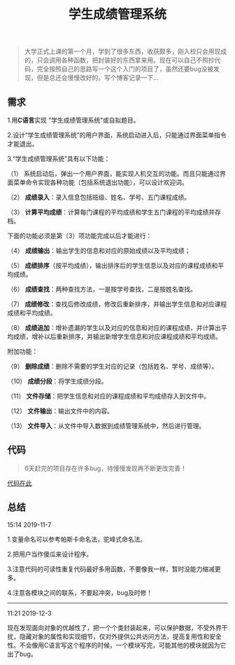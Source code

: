 ﻿---
slug: c-grade-manage
title: 学生成绩管理系统
authors: mcx
tags: [C语言, 实训, 大一]
---

> 大学正式上课的第一个月，学到了很多东西，收获颇多，刚入校只会用现成的，只会调用各种函数，把封装好的东西拿来用。现在可以自己不照抄代码，完全按照自己的思路写一个这个入门的项目了，虽然还要bug没被发现，但是总还会慢慢改好的。写个博客记录一下...

<!--truncate-->

## 需求

1.用**C语言**实现 “学生成绩管理系统”或自拟题目。

2.设计“学生成绩管理系统”的用户界面，系统启动进入后，只能通过界面菜单指令才能退出。

3.“学生成绩管理系统”具有以下功能：

（1）	系统启动后，弹出一个用户界面，能实现人机交互的功能。而且只能通过界面菜单命令实现各种功能（包括系统退出功能），可以设计欢迎词。

（2）	**成绩录入**：录入信息包括班级、姓名、学号、五门课程成绩。

（3）	**计算平均成绩**：计算每门课程的平均成绩和学生五门课程的平均成绩并存档。

下面的功能必须是第（3）项功能完成以后才能进行：

（4）	**成绩输出**：输出学生的信息和对应的原始成绩以及平均成绩；

（5）	**成绩排序**（按平均成绩），输出排序后的学生信息以及对应的课程成绩和平均成绩。

（6）	**成绩查找**：两种查找方法，一是按学号查找，二是按姓名查找。

（7）	**成绩修改**：查找后修改成绩，修改后重新排序，并输出学生信息和对应课程成绩和平均成绩。

（8）	**成绩追加**：增补遗漏的学生以及对应的信息和对应的课程成绩，并计算出平均成绩，增补以后重新排序，并输出新增学生信息和对应课程成绩和平均成绩。

附加功能：

（9）	**删除成绩**：删除不需要的学生对应的记录（包括姓名、学号、成绩等）。

（10）	**成绩分段**：将学生成绩分段。

（11）	**文件存储**：把学生信息和对应的课程成绩和平均成绩存入到文件中。

（12）	**文件输出**：输出文件中的内容。

（13）	**文件导入**：从文件中导入数据到成绩管理系统中，然后进行管理。

## 代码

> 6天赶完的项目存在许多bug，待慢慢发现再不断更改完善！

[代码在此](https://github.com/cxOrz/cxOrz.github.io/releases/download/C/student.cpp)

## 总结

15:14 2019-11-7

1.变量命名可以参考帕斯卡命名法，驼峰式命名法。

2.把用户当作傻瓜来设计程序。

3.注意代码的可读性重复代码最好多用函数，不要像我一样，暂时没能力缩减更多。

4.注意各模块之间的联系，不要起冲突，bug及时修！

*********

11:21 2019-12-3

现在发现面向对象的优越性了，把一个个类封装起来，可以保护数据，不受外界干扰，隐藏对象的属性和实现细节，仅对外提供公共访问方法，提高复用性和安全性。不会像用C语言写这个程序的时候，一个模块写完，可能其他的模块就因为它出了bug。
